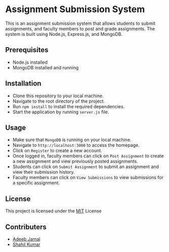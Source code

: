 # Assignment Submission System
This is an assignment submission system that allows students to submit assignments, and faculty members to post and grade assignments. The system is built using Node.js, Express.js, and MongoDB.

## Prerequisites
* Node.js installed
* MongoDB installed and running

## Installation
* Clone this repository to your local machine.
* Navigate to the root directory of the project.
* Run `npm install` to install the required dependencies.
* Start the application by running `server.js` file.

## Usage
* Make sure that `MongoDB` is running on your local machine.
* Navigate to `http://localhost:3000` to access the homepage.
* Click on `Register` to create a new account.
* Once logged in, faculty members can click on `Post Assignment` to create a new assignment and view previously posted assignments.
* Students can click on `Submit Assignment` to submit an assignment and view their submission history.
* Faculty members can click on `View Submissions` to view submissions for a specific assignment.

## License
This project is licensed under the <a href = "LICENSE">MIT</a> License

## Contributers
- [Adeeb Jamal](https://github.com/adeebjamal)
- [Shahil Kumar](https://github.com/skfrost19)
